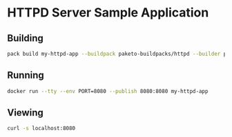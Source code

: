 # HTTPD Server Sample Application

## Building

```bash
pack build my-httpd-app --buildpack paketo-buildpacks/httpd --builder paketobuildpacks/builder-jammy-full:latest

```

## Running

```bash
docker run --tty --env PORT=8080 --publish 8080:8080 my-httpd-app
```

## Viewing

```bash
curl -s localhost:8080
```
